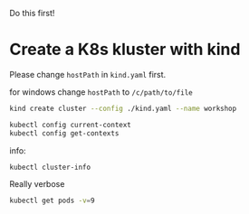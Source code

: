 Do this first!

# Create a K8s kluster with kind
Please change `hostPath` in `kind.yaml` first.

for windows change `hostPath` to `/c/path/to/file`

```sh
kind create cluster --config ./kind.yaml --name workshop
```


```sh
kubectl config current-context
kubectl config get-contexts
```

info:
```sh
kubectl cluster-info
```

Really verbose

```sh
kubectl get pods -v=9
```
